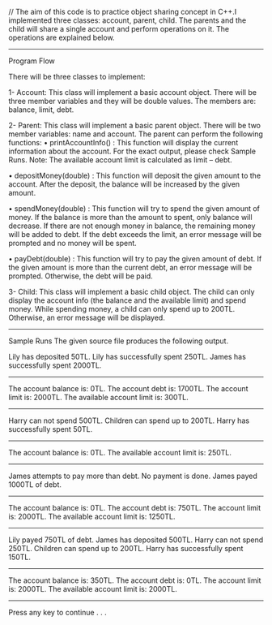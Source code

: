 // The aim of this code is to practice object sharing concept in C++.I implemented three classes: account, parent, child. The parents and the child will share a single account and perform operations on it. The operations are explained below.

*************
Program Flow

There will be three classes to implement:

1-	Account:
This class will implement a basic account object. There will be three member variables and they will be double values. The members are: balance, limit, debt. 


2-	Parent: This class will implement a basic parent object. There will be two member variables: name and account. The parent can perform the following functions:
•	printAccountInfo() : This function will display the current information about the account. For the exact output, please check Sample Runs. 
Note: The available account limit is calculated as limit – debt.

•	depositMoney(double) : This function will deposit the given amount to the account. After the deposit, the balance will be increased by the given amount.

•	spendMoney(double) : This function will try to spend the given amount of money. If the balance is more than the amount to spent, only balance will decrease. If there are not enough money in balance, the remaining money will be added to debt. If the debt exceeds the limit, an error message will be prompted and no money will be spent.

•	payDebt(double) : This function will try to pay the given amount of debt. If the given amount is more than the current debt, an error message will be prompted. Otherwise, the debt will be paid.

3- Child: This class will implement a basic child object. The child can only display the account info (the balance and the available limit) and spend money. While spending money, a child can only spend up to 200TL. Otherwise, an error message will be displayed. 

*************************************************
Sample Runs
The given source file produces the following output.

Lily has deposited 50TL.
Lily has successfully spent 250TL.
James has successfully spent 2000TL.

******************************
The account balance is: 0TL.
The account debt is: 1700TL.
The account limit is: 2000TL.
The available account limit is: 300TL.
******************************
Harry can not spend 500TL. Children can spend up to 200TL.
Harry has successfully spent 50TL.

******************************
The account balance is: 0TL.
The available account limit is: 250TL.
******************************
James attempts to pay more than debt. No payment is done.
James payed 1000TL of debt.

******************************
The account balance is: 0TL.
The account debt is: 750TL.
The account limit is: 2000TL.
The available account limit is: 1250TL.
******************************
Lily payed 750TL of debt.
James has deposited 500TL.
Harry can not spend 250TL. Children can spend up to 200TL.
Harry has successfully spent 150TL.

******************************
The account balance is: 350TL.
The account debt is: 0TL.
The account limit is: 2000TL.
The available account limit is: 2000TL.
******************************
Press any key to continue . . .

